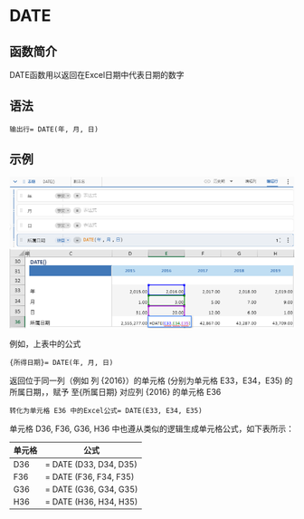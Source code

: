 # DATE

## 函数简介

DATE函数用以返回在Excel日期中代表日期的数字

## 语法

`输出行= DATE(年, 月, 日)`

## 示例

![image](./pic1.png)
![image](./pic2.png)

例如，上表中的公式

`{所得日期}= DATE(年, 月, 日)`

返回位于同一列（例如 列 {2016}）的单元格 (分别为单元格 E33，E34，E35) 的所属日期，，赋予 至{所属日期} 对应列 {2016} 的单元格 E36

`转化为单元格 E36 中的Excel公式= DATE(E33, E34, E35)`

单元格 D36, F36, G36, H36 中也遵从类似的逻辑生成单元格公式，如下表所示：

| 单元格 | 公式               |
| ------ | ------------------ |
| D36     | = DATE (D33, D34, D35) |
| F36     | = DATE (F36, F34, F35) |
| G36     | = DATE (G36, G34, G35) |
| H36     | = DATE (H36, H34, H35) |